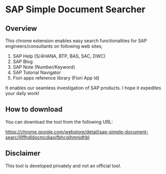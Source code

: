 # SAP Simple Document Searcher

## Overview
This chrome extension enables easy search functionalities for SAP engineers/consultants on following web sites;
1) SAP Help (S/4HANA, BTP, BAS, SAC, DWC)
2) SAP Blog
3) SAP Note (Number/Keyword)
4) SAP Tutorial Navigator
5) Fiori apps reference library (Fiori App Id)

It enables our seamless investigation of SAP products. I hope it expedites your daily work!

## How to download
You can download the tool from the following URL:

https://chrome.google.com/webstore/detail/sap-simple-document-searc/lllffhdldocmcdiaojfbhcgihmnjdhbl

## Disclaimer
This tool is developed privately and not an official tool.
